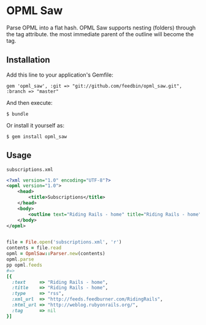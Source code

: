 # OPML Saw

Parse OPML into a flat hash. OPML Saw supports nesting (folders) through the tag attribute. the most immediate parent of the outline will become the tag.

## Installation

Add this line to your application's Gemfile:

    gem 'opml_saw', :git => "git://github.com/feedbin/opml_saw.git", :branch => "master"

And then execute:

    $ bundle

Or install it yourself as:

    $ gem install opml_saw

## Usage

`subscriptions.xml`

```xml
<?xml version="1.0" encoding="UTF-8"?>
<opml version="1.0">
    <head>
        <title>Subscriptions</title>
    </head>
    <body>
        <outline text="Riding Rails - home" title="Riding Rails - home" type="rss" xmlUrl="http://feeds.feedburner.com/RidingRails" htmlUrl="http://weblog.rubyonrails.org/"/>
    </body>
</opml>
```

```ruby

file = File.open('subscriptions.xml', 'r')
contents = file.read
opml = OpmlSaw::Parser.new(contents)
opml.parse
pp opml.feeds
#=>
[{
  :text     => "Riding Rails - home",
  :title    => "Riding Rails - home",
  :type     => "rss",
  :xml_url  => "http://feeds.feedburner.com/RidingRails",
  :html_url => "http://weblog.rubyonrails.org/",
  :tag      => nil
}]
```
